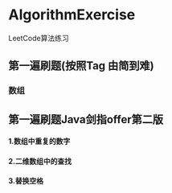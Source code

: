 # AlgorithmExercise
LeetCode算法练习

## 第一遍刷题(按照Tag 由简到难)

### 数组



## 第一遍刷题Java剑指offer第二版

#### 1.数组中重复的数字
#### 2.二维数组中的查找
#### 3.替换空格
